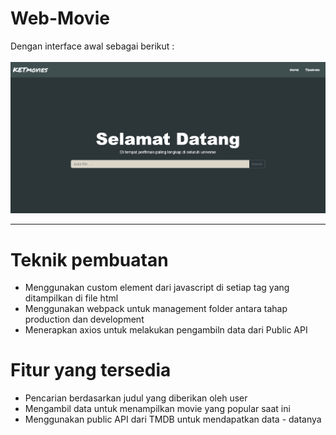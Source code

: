 # Web-Movie
Dengan interface awal sebagai berikut :<br><br>
<img src="/src/Interface.jpg">

___

# Teknik pembuatan
<ul>
  <li>Menggunakan custom element dari javascript di setiap tag yang ditampilkan di file html</li>
  <li>Menggunakan webpack untuk management folder antara tahap production dan development</li>
  <li>Menerapkan axios untuk melakukan pengambiln data dari Public API</li>
</ul>

# Fitur yang tersedia
<ul>
  <li>Pencarian berdasarkan judul yang diberikan oleh user</li>
  <li>Mengambil data untuk menampilkan movie yang popular saat ini</li>
  <li>Menggunakan public API dari TMDB untuk mendapatkan data - datanya</li>
</ul>
